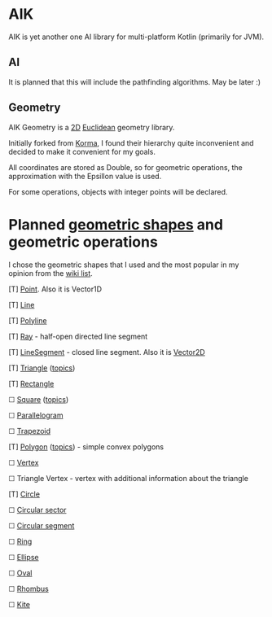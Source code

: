 # AIK

AIK is yet another one AI library for multi-platform Kotlin (primarily for JVM).

## AI

It is planned that this will include the pathfinding algorithms. May be later :)

## Geometry

AIK Geometry is a [2D](https://en.wikipedia.org/wiki/Two-dimensional_space) [Euclidean](https://en.wikipedia.org/wiki/Euclidean_geometry) geometry library.

Initially forked from [Korma](https://github.com/korlibs/korma), I found their hierarchy quite inconvenient and decided to make it convenient for my goals.

All coordinates are stored as Double, so for geometric operations, the approximation with the Epsillon value is used.

For some operations, objects with integer points will be declared.

# Planned [geometric shapes](https://en.wikipedia.org/wiki/Geometric_shape) and geometric operations

I chose the geometric shapes that I used and the most popular in my opinion from the [wiki list](https://en.wikipedia.org/wiki/List_of_two-dimensional_geometric_shapes).

[T] [Point](https://en.wikipedia.org/wiki/Point_(geometry)). Also it is Vector1D

[T] [Line](https://en.wikipedia.org/wiki/Line_(geometry))

[T] [Polyline](https://en.wikipedia.org/wiki/Polygonal_chain)

[T] [Ray](https://en.wikipedia.org/wiki/Line_(geometry)#Ray) - half-open directed line segment

[T] [LineSegment](https://en.wikipedia.org/wiki/Line_segment) - closed line segment.  Also it is [Vector2D](https://en.wikipedia.org/wiki/Euclidean_vector)

[T] [Triangle](https://en.wikipedia.org/wiki/Triangle) ([topics](https://en.wikipedia.org/wiki/List_of_triangle_topics))

[T] [Rectangle](https://en.wikipedia.org/wiki/Rectangle)

☐ [Square](https://en.wikipedia.org/wiki/Square_(geometry)) ([topics](https://en.wikipedia.org/wiki/List_of_circle_topics))

☐ [Parallelogram](https://en.wikipedia.org/wiki/Parallelogram)

☐ [Trapezoid](https://en.wikipedia.org/wiki/Trapezoid)

[T] [Polygon](https://en.wikipedia.org/wiki/Polygon) ([topics](https://en.wikipedia.org/wiki/List_of_polygons,_polyhedra_and_polytopes)) - simple convex polygons

☐ [Vertex](https://en.wikipedia.org/wiki/Vertex_(geometry))

☐ Triangle Vertex - vertex with additional information about the triangle

[T] [Circle](https://en.wikipedia.org/wiki/Circle)

☐ [Circular sector](https://en.wikipedia.org/wiki/Circular_sector)

☐ [Circular segment](https://en.wikipedia.org/wiki/Circular_segment)

☐ [Ring](https://en.wikipedia.org/wiki/Annulus_(mathematics))

☐ [Ellipse](https://en.wikipedia.org/wiki/Ellipse)

☐ [Oval](https://en.wikipedia.org/wiki/Oval)

☐ [Rhombus](https://en.wikipedia.org/wiki/Rhombus)

☐ [Kite](https://en.wikipedia.org/wiki/Kite_(geometry))


